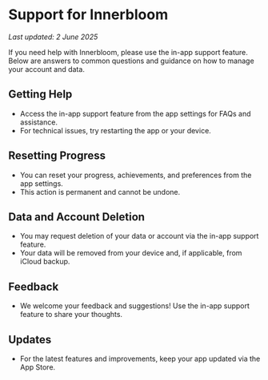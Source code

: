 # Support for Innerbloom

_Last updated: 2 June 2025_

If you need help with Innerbloom, please use the in-app support feature. Below are answers to common questions and guidance on how to manage your account and data.

## Getting Help
- Access the in-app support feature from the app settings for FAQs and assistance.
- For technical issues, try restarting the app or your device.

## Resetting Progress
- You can reset your progress, achievements, and preferences from the app settings.
- This action is permanent and cannot be undone.

## Data and Account Deletion
- You may request deletion of your data or account via the in-app support feature.
- Your data will be removed from your device and, if applicable, from iCloud backup.

## Feedback
- We welcome your feedback and suggestions! Use the in-app support feature to share your thoughts.

## Updates
- For the latest features and improvements, keep your app updated via the App Store. 